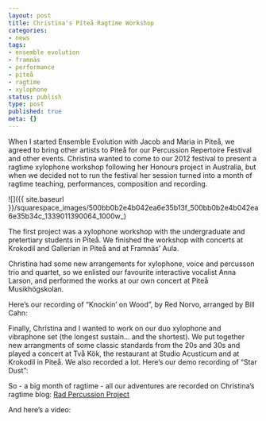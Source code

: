 ```yaml
---
layout: post
title: Christina's Piteå Ragtime Workshop
categories:
- news
tags:
- ensemble evolution
- framnäs
- performance
- piteå
- ragtime
- xylophone
status: publish
type: post
published: true
meta: {}
---
```


When I started 
Ensemble Evolution with Jacob and Maria in Piteå, we agreed to bring other artists to Piteå for our Percussion Repertoire Festival and other events. Christina wanted to come to our 2012 festival to present a ragtime xylophone workshop following her Honours project in Australia, but when we decided not to run the festival her session turned into a month of ragtime teaching, performances, composition and recording.


![]({{ site.baseurl }}/squarespace_images/500bb0b2e4b042ea6e35b13f_500bb0b2e4b042ea6e35b34c_1339011390064_1000w_)


The first project was a xylophone workshop with the undergraduate and pretertiary students in Piteå. We finished the workshop with concerts at Krokodil and Gallerian in Piteå and at Framnäs’ Aula.


Christina had some new arrangements for xylophone, voice and percusson trio and quartet, so we enlisted our favourite interactive vocalist Anna Larson, and performed the works at our own concert at Piteå Musikhögskolan.


Here’s our recording of “Knockin’ on Wood”, by Red Norvo, arranged by Bill Cahn:





Finally, Christina and I wanted to work on our duo xylophone and vibraphone set (the longest sustain… and the shortest). We put together new arrangments of some classic standards from the 20s and 30s and played a concert at Två Kök, the restaurant at Studio Acusticum and at Krokodil in Piteå. We also recorded a lot. Here’s our demo recording of “Star Dust”:





So - a big month of ragtime - all our adventures are recorded on Christina’s ragtime blog: 
[Rad Percussion Project](http://radpercussionproject.blogspot.com)


And here’s a video:
